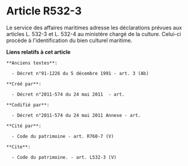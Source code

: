 # Article R532-3

Le service des affaires maritimes adresse les déclarations prévues aux articles L. 532-3 et L. 532-4 au ministère chargé de
la culture. Celui-ci procède à l'identification du bien culturel maritime.

**Liens relatifs à cet article**

	**Anciens textes**:

	  - Décret n°91-1226 du 5 décembre 1991 - art. 3 (Ab)

	**Créé par**:

	  - Décret n°2011-574 du 24 mai 2011  - art.

	**Codifié par**:

	  - Décret n°2011-574 du 24 mai 2011 Annexe - art.

	**Cité par**:

	  - Code du patrimoine - art. R760-7 (V)

	**Cite**:

	  - Code du patrimoine. - art. L532-3 (V)
